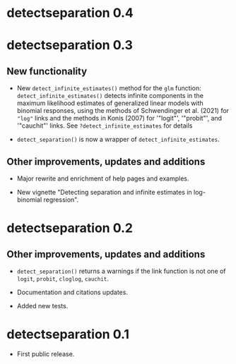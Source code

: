 # detectseparation 0.4


# detectseparation 0.3

## New functionality

* New `detect_infinite_estimates()` method for the `glm` function:
  `detect_infinite_estimates()` detects infinite components in the
  maximum likelihood estimates of generalized linear models with
  binomial responses, using the methods of Schwendinger et
  al. (2021) for `"log"` links and the methods in Konis (2007) for
  '"logit"', '"probit"', and '"cauchit"' links. See
  `?detect_infinite_estimates` for details

* `detect_separation()` is now a wrapper of `detect_infinite_estimates`.

## Other improvements, updates and additions

* Major rewrite and enrichment of help pages and examples.

* New vignette "Detecting separation and infinite estimates in log-binomial regression".


# detectseparation 0.2

## Other improvements, updates and additions

* `detect_separation()` returns a warnings if the link function is not
  one of `logit`, `probit`, `cloglog`, `cauchit`.
  
* Documentation and citations updates.

* Added new tests.

# detectseparation 0.1

* First public release.

